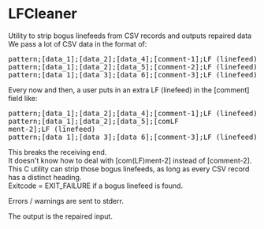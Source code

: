 # LFCleaner
Utility to strip bogus linefeeds from CSV records and outputs repaired data<br>
We pass a lot of CSV data in the format of:<br>

<pre>
pattern;[data_1];[data_2];[data_4];[comment-1];LF (linefeed)
pattern;[data_1];[data_2];[data_5];[comment-2];LF (linefeed)
pattern;[data_1];[data_3];[data_6];[comment-3];LF (linefeed)
</pre>

Every now and then, a user puts in an extra LF (linefeed) in the [comment] field like:<br>
<pre>
pattern;[data_1];[data_2];[data_4];[comment-1];LF (linefeed)
pattern;[data_1];[data_2];[data_5];[comLF<br>ment-2];LF (linefeed)
pattern;[data_1];[data_3];[data_6];[comment-3];LF (linefeed)
</pre>

This breaks the receiving end.<br>
It doesn't know how to deal with [com(LF)ment-2] instead of [comment-2].<br>
This C utility can strip those bogus linefeeds, as long as every CSV record has a distinct heading.<br>
Exitcode = EXIT_FAILURE if a bogus linefeed is found.<br>

Errors / warnings are sent to stderr.

The output is the repaired input.
